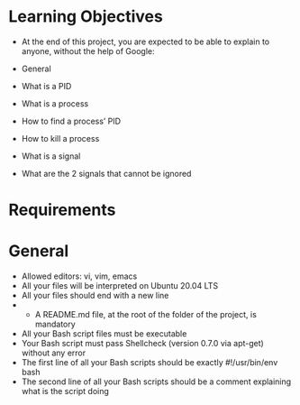 # Learning Objectives
* At the end of this project, you are expected to be able to explain to anyone, without the help of Google:

* General
* What is a PID
* What is a process
* How to find a process’ PID
* How to kill a process
* What is a signal
* What are the 2 signals that cannot be ignored
# Requirements
# General
*  Allowed editors: vi, vim, emacs
* All your files will be interpreted on Ubuntu 20.04 LTS
* All your files should end with a new line
* * A README.md file, at the root of the folder of the project, is mandatory
* All your Bash script files must be executable
* Your Bash script must pass Shellcheck (version 0.7.0 via apt-get) without any error
* The first line of all your Bash scripts should be exactly #!/usr/bin/env bash
* The second line of all your Bash scripts should be a comment explaining what is the script doing
